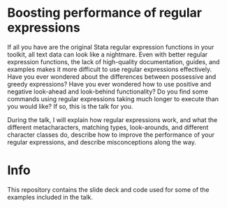 # Boosting performance of regular expressions
If all you have are the original Stata regular expression functions in your toolkit, 
all text data can look like a nightmare. Even with better regular expression functions, 
the lack of high-quality documentation, guides, and examples makes it more difficult 
to use regular expressions effectively. Have you ever wondered about the differences 
between possessive and greedy expressions? Have you ever wondered how to use positive 
and negative look-ahead and look-behind functionality? Do you find some commands using 
regular expressions taking much longer to execute than you would like? If so, this is 
the talk for you.

During the talk, I will explain how regular expressions work, and what the different 
metacharacters, matching types, look-arounds, and different character classes do, 
describe how to improve the performance of your regular expressions, and describe 
misconceptions along the way.

# Info
This repository contains the slide deck and code used for some of the examples 
included in the talk.